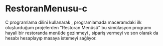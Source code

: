 # RestoranMenusu-c
C programlama dilini kullanarak , programlamada maceramdaki ilk oluşturduğum projelerden "Restoran Menüsü" bu simülasyon programı hayali bir restoranda menüde gezinmeyi , sipariş vermeyi ve son olarak da hesabı hesaplayıp masaya istemeyi sağlıyor.
